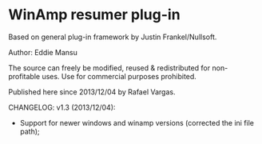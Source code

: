 WinAmp resumer plug-in
=======================

Based on general plug-in framework by Justin Frankel/Nullsoft.

Author:  Eddie Mansu

The source can freely be modified, reused & redistributed for non-
profitable uses. Use for commercial purposes prohibited.

 Published here since 2013/12/04 by Rafael Vargas.

CHANGELOG:
v1.3 (2013/12/04):
  - Support for newer windows and winamp versions (corrected the ini file path);
